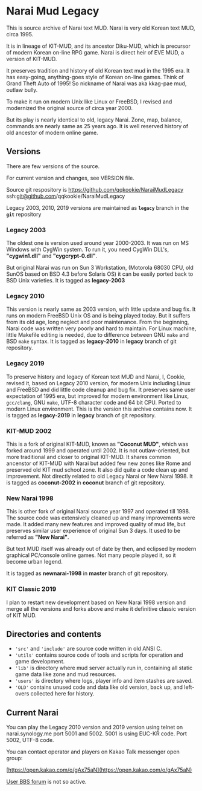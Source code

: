 Narai Mud Legacy
======================

This is source archive of Narai text MUD.
Narai is very old Korean text MUD, circa 1995.

It is in lineage of KIT-MUD, and its ancestor Diku-MUD, which is
precursor of modern Korean on-line RPG game.
Narai is direct heir of EVE MUD, a version of KIT-MUD.

It preserves tradition and history of old Korean text mud in the 1995 era.
It has easy-going, anything-goes style of Korean on-line games.
Think of Grand Theft Auto of 1995!
So nickname of Narai was aka kkag-pae mud, outlaw bully.

To make it run on modern Unix like Linux or FreeBSD,
I revised and modernized the original source of circa year 2000.

But its play is nearly identical to old, legacy Narai.
Zone, map, balance, commands are nearly same as 25 years ago.
It is well reserved history of old ancestor of modern online game.

## Versions

There are few versions of the source.

For current version and changes, see VERSION file.

Source git respository is 
https://github.com/qqkookie/NaraiMudLegacy
ssh:git@github.com/qqkookie/NaraiMudLegacy

Legacy 2003, 2010, 2019 versions are maintained
as **`legacy`** branch in the **`git`** repository 

### Legacy 2003

The oldest one is version used around year 2000-2003.
It was run on MS Windows with CygWin system.
To run it, you need CygWin DLL's,
**"cygwin1.dll"** and **"cygcrypt-0.dll"**.

But original Narai was run on Sun 3 Workstation,
(Motorola 68030 CPU, old SunOS based on BSD 4.3 before Solaris OS)
it can be easily ported back to BSD Unix varieties.
It is tagged as **legacy-2003**

### Legacy 2010

This version is nearly same as 2003 version, with little update and bug fix.
It runs on modern FreeBSD Unix OS and is being played today.
But it suffers from its old age, long neglect and poor maintenance.
From the beginning, Narai code was written very poorly and hard to maintain.
For Linux machine, little Makefile editing is needed,
due to difference between GNU `make` and BSD `make` syntax.
It is tagged as **legacy-2010** in **legacy** branch of git repository.

### Legacy 2019

To preserve history and legacy of Korean text MUD and Narai,
I, Cookie, revised it, based on Legacy 2010 version, for modern Unix
including Linux and FreeBSD and did little code cleanup and bug fix.
It preserves same user expectation of 1995 era,
but improved for modern environment like Linux, `gcc/clang`, GNU `make`,
UTF-8 character code and 64 bit CPU. Ported to modern Linux environment.
This is the version this archive contains now.
It is tagged as **legacy-2019** in **legacy** branch of git repository.

### KIT-MUD 2002

This is a fork of original KIT-MUD, known as **"Coconut MUD"**,
which was forked around 1999 and operated until 2002.
It is not outlaw-oriented, but more traditional and closer to original KIT-MUD.
It shares common ancenstor of KIT-MUD with Narai but added
few new zones like Rome and preserved old KIT mud school zone.
It also did quite a code clean up and improvement.
Not directly related to old Legacy Narai or New Narai 1998.
It is tagged as **coconut-2002** in **coconut** branch of git repository.

### New Narai 1998

This is other fork of original Narai source year 1997 and operated till 1998.
The source code was extensively cleaned up and many improvements were made.
It added many new features and improved quality of mud life,
but preserves similar user experience of original Sun 3 days.
It used to be referred as **"New Narai"**.

But text MUD itself was already out of date by then,
and eclipsed by modern graphical PC/console online games.
Not many people played it, so it become urban legend.

It is tagged as **newnarai-1998** in **master** branch of git repository.

### KIT Classic 2019

I plan to restart new development based on New Narai 1998 version 
and merge all the versions and forks above and 
make it definitive classic version of KIT MUD.

## Directories and contents

* `'src'` and `'include'` are source code written in old ANSI C.
* `'utils'` contains source code of tools and scripts
  for operation and game development.
* `'lib'` is directory where mud server actually run in,
  containing all static game data like zone and mud resources. 
* `'users'` is directory where logs, player info and item stashes are saved.
* `'OLD'` contains unused code and data like old version,
  back up, and left-overs collected here for history.

## Current Narai

You can play the Legacy 2010 version and 2019 version
using telnet on narai.synology.me port 5001 and 5002.
5001 is using EUC-KR code. Port 5002, UTF-8 code.

You can contact operator and players on Kakao Talk messenger open group:

[https://open.kakao.com/o/gAx75aN](https://open.kakao.com/o/gAx75aN)

[User BBS forum](http://narai.forumkorean.com) is not so active.

